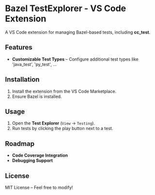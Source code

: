 # Bazel TestExplorer - VS Code Extension

A VS Code extension for managing Bazel-based tests, including **cc_test**.

## Features
- **Customizable Test Types** – Configure additional test types like 'java_test', 'py_test', ... 

## Installation
1. Install the extension from the VS Code Marketplace.
2. Ensure Bazel is installed.

## Usage
1. Open the **Test Explorer** (`View` → `Testing`).
2. Run tests by clicking the play button next to a test.

## Roadmap
- **Code Coverage Integration**
- **Debugging Support**

## License
MIT License – Feel free to modify!
